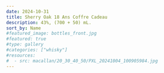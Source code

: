 ```yaml
---
date: 2024-10-31
title: Sherry Oak 18 Ans Coffre Cadeau
description: 43%, (700 + 50) mL.
sort_by: Name
#featured_image: bottles_front.jpg
#featured: true
#type: gallery
#categories: ["whisky"]
#resources:
#  - src: macallan/20_30_40_50/PXL_20241004_100905984.jpg
---
```

